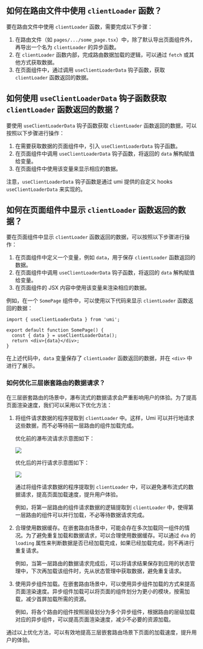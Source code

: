 ## 如何在路由文件中使用 `clientLoader` 函数？

要在路由文件中使用 `clientLoader` 函数，需要完成以下步骤：

1. 在路由文件（如 `pages/.../some_page.tsx`）中，除了默认导出页面组件外，再导出一个名为 `clientLoader` 的异步函数。
2. 在 `clientLoader` 函数内部，完成路由数据加载的逻辑，可以通过 `fetch` 或其他方式获取数据。
3. 在页面组件中，通过调用 `useClientLoaderData` 钩子函数，获取 `clientLoader` 函数返回的数据。

## 如何使用 `useClientLoaderData` 钩子函数获取 `clientLoader` 函数返回的数据？

要使用 `useClientLoaderData` 钩子函数获取 `clientLoader` 函数返回的数据，可以按照以下步骤进行操作：

1. 在需要获取数据的页面组件中，引入 `useClientLoaderData` 钩子函数。
2. 在页面组件中调用 `useClientLoaderData` 钩子函数，将返回的 `data` 解构赋值给变量。
3. 在页面组件中使用该变量来显示相应的数据。

注意，`useClientLoaderData` 钩子函数是通过 umi 提供的自定义 hooks `useClientLoaderData` 来实现的。

## 如何在页面组件中显示 `clientLoader` 函数返回的数据？

要在页面组件中显示 `clientLoader` 函数返回的数据，可以按照以下步骤进行操作：

1. 在页面组件中定义一个变量，例如 `data`，用于保存 `clientLoader` 函数返回的数据。
2. 在页面组件中调用 `useClientLoaderData` 钩子函数，将返回的 `data` 解构赋值给变量。
3. 在页面组件的 JSX 内容中使用该变量来渲染相应的数据。

例如，在一个 `SomePage` 组件中，可以使用以下代码来显示 `clientLoader` 函数返回的数据：

```tsx
import { useClientLoaderData } from 'umi';

export default function SomePage() {
  const { data } = useClientLoaderData();
  return <div>{data}</div>;
}
```

在上述代码中，`data` 变量保存了 `clientLoader` 函数返回的数据，并在 `<div>` 中进行了展示。

### 如何优化三层嵌套路由的数据请求？

在三层嵌套路由的场景中，瀑布流式的数据请求会严重影响用户的体验。为了提高页面渲染速度，我们可以采用以下优化方法：

1. 将组件请求数据的程序提取到 `clientLoader` 中。这样，Umi 可以并行地请求这些数据，而不必等待前一层路由的组件加载完成。

   优化前的瀑布流请求示意图如下：

   ![](https://img.alicdn.com/imgextra/i1/O1CN01OcsOL91CPw46Pm7vz_!!6000000000074-1-tps-600-556.gif)

   优化后的并行请求示意图如下：

   ![](https://img.alicdn.com/imgextra/i3/O1CN01URnLH81un9EVYGeL9_!!6000000006081-1-tps-600-556.gif)

   通过将组件请求数据的程序提取到 `clientLoader` 中，可以避免瀑布流式的数据请求，提高页面加载速度，提升用户体验。

   例如，将第一层路由的组件请求数据的逻辑提取到 `clientLoader` 中，使得第一层路由的组件可以并行加载，不必等待数据请求完成。

2. 合理使用数据缓存。在嵌套路由场景中，可能会存在多次加载同一组件的情况。为了避免重复加载和数据请求，可以合理使用数据缓存。可以通过 `dva` 的 `loading` 属性来判断数据是否已经加载完成，如果已经加载完成，则不再进行重复请求。

   例如，当第一层路由的数据请求完成后，可以将请求结果保存到应用的状态管理中，下次再加载该组件时，先从状态管理中获取数据，避免重复请求。

3. 使用异步组件加载。在嵌套路由场景中，可以使用异步组件加载的方式来提高页面渲染速度。异步组件加载可以将页面的组件划分为更小的模块，按需加载，减少首屏加载所需的资源。

   例如，将各个路由的组件按照层级划分为多个异步组件，根据路由的层级加载对应的异步组件，可以提高页面渲染速度，减少不必要的资源加载。

通过以上优化方法，可以有效地提高三层嵌套路由场景下页面的加载速度，提升用户的体验。